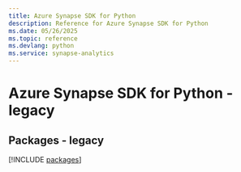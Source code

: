 ```yaml
---
title: Azure Synapse SDK for Python
description: Reference for Azure Synapse SDK for Python
ms.date: 05/26/2025
ms.topic: reference
ms.devlang: python
ms.service: synapse-analytics
---
```

# Azure Synapse SDK for Python - legacy
## Packages - legacy
[!INCLUDE [packages](synapse-index.md)]